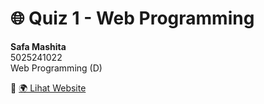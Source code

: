 # 🌐 Quiz 1 - Web Programming

**Safa Mashita**  
5025241022  
Web Programming (D)  

🔗 [🌍 Lihat Website](https://mashitaaa.github.io/quiz1/)
